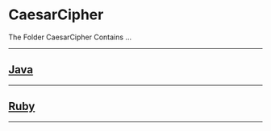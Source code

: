 # CaesarCipher

The Folder CaesarCipher Contains ...

---

## [Java](./Java)

---

## [Ruby](./Ruby)

---

